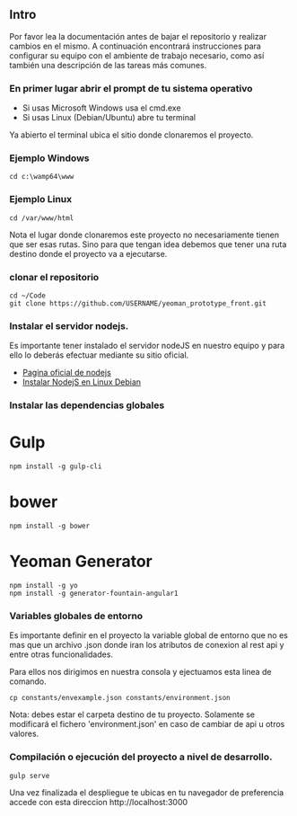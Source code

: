 
## Intro

Por favor lea la documentación antes de bajar el repositorio y realizar cambios en el mismo.
A continuación encontrará instrucciones para configurar su equipo con el ambiente de trabajo necesario,
como así también una descripción de las tareas más comunes.

### En primer lugar abrir el prompt de tu sistema operativo

* Si usas Microsoft Windows usa el cmd.exe
* Si usas Linux (Debian/Ubuntu) abre tu terminal

Ya abierto el terminal ubica el sitio donde clonaremos el proyecto.

### Ejemplo Windows

```
cd c:\wamp64\www
```

### Ejemplo Linux

```
cd /var/www/html
```

Nota el lugar donde clonaremos este proyecto no necesariamente tienen que ser esas rutas. Sino para que tengan idea debemos que tener una ruta destino donde el proyecto va a ejecutarse.

### clonar el repositorio

```
cd ~/Code
git clone https://github.com/USERNAME/yeoman_prototype_front.git
```
### Instalar el servidor nodejs.

Es importante tener instalado el servidor nodeJS en nuestro equipo y para ello lo deberás efectuar mediante su sitio oficial.
* [Pagina oficial de nodejs](https://nodejs.org/en/)
* [Instalar NodejS en Linux Debian ](https://nodejs.org/en/download/package-manager/#debian-and-ubuntu-based-linux-distributions)

### Instalar las dependencias globales

# Gulp 

```
npm install -g gulp-cli
```

# bower 

```
npm install -g bower
```

# Yeoman Generator

```
npm install -g yo
npm install -g generator-fountain-angular1
```

### Variables globales de entorno

Es importante definir en el proyecto la variable global de entorno que no es mas que un archivo .json donde iran los atributos de conexion al rest api y entre otras funcionalidades.

Para ellos nos dirigimos en nuestra consola y ejectuamos esta linea de comando.

```
cp constants/envexample.json constants/environment.json
```

Nota: debes estar el carpeta destino de tu proyecto. Solamente se modificará el fichero 'environment.json' en caso de cambiar de api u otros valores.

### Compilación o ejecución del proyecto a nivel de desarrollo.

```
gulp serve
```

Una vez finalizada el despliegue te ubicas en tu navegador de preferencia accede con esta direccion http://localhost:3000
